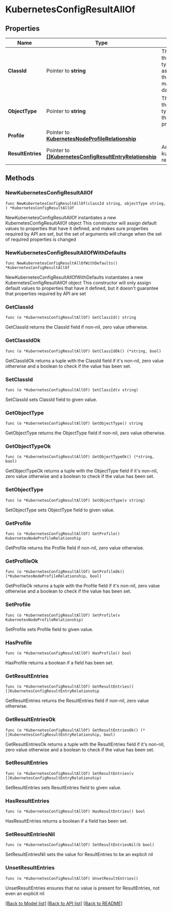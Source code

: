 # KubernetesConfigResultAllOf

## Properties

Name | Type | Description | Notes
------------ | ------------- | ------------- | -------------
**ClassId** | Pointer to **string** | The fully-qualified name of the instantiated, concrete type. This property is used as a discriminator to identify the type of the payload when marshaling and unmarshaling data. | [default to "kubernetes.ConfigResult"]
**ObjectType** | Pointer to **string** | The fully-qualified name of the instantiated, concrete type. The value should be the same as the &#39;ClassId&#39; property. | [default to "kubernetes.ConfigResult"]
**Profile** | Pointer to [**KubernetesNodeProfileRelationship**](KubernetesNodeProfileRelationship.md) |  | [optional] 
**ResultEntries** | Pointer to [**[]KubernetesConfigResultEntryRelationship**](KubernetesConfigResultEntryRelationship.md) | An array of relationships to kubernetesConfigResultEntry resources. | [optional] 

## Methods

### NewKubernetesConfigResultAllOf

`func NewKubernetesConfigResultAllOf(classId string, objectType string, ) *KubernetesConfigResultAllOf`

NewKubernetesConfigResultAllOf instantiates a new KubernetesConfigResultAllOf object
This constructor will assign default values to properties that have it defined,
and makes sure properties required by API are set, but the set of arguments
will change when the set of required properties is changed

### NewKubernetesConfigResultAllOfWithDefaults

`func NewKubernetesConfigResultAllOfWithDefaults() *KubernetesConfigResultAllOf`

NewKubernetesConfigResultAllOfWithDefaults instantiates a new KubernetesConfigResultAllOf object
This constructor will only assign default values to properties that have it defined,
but it doesn't guarantee that properties required by API are set

### GetClassId

`func (o *KubernetesConfigResultAllOf) GetClassId() string`

GetClassId returns the ClassId field if non-nil, zero value otherwise.

### GetClassIdOk

`func (o *KubernetesConfigResultAllOf) GetClassIdOk() (*string, bool)`

GetClassIdOk returns a tuple with the ClassId field if it's non-nil, zero value otherwise
and a boolean to check if the value has been set.

### SetClassId

`func (o *KubernetesConfigResultAllOf) SetClassId(v string)`

SetClassId sets ClassId field to given value.


### GetObjectType

`func (o *KubernetesConfigResultAllOf) GetObjectType() string`

GetObjectType returns the ObjectType field if non-nil, zero value otherwise.

### GetObjectTypeOk

`func (o *KubernetesConfigResultAllOf) GetObjectTypeOk() (*string, bool)`

GetObjectTypeOk returns a tuple with the ObjectType field if it's non-nil, zero value otherwise
and a boolean to check if the value has been set.

### SetObjectType

`func (o *KubernetesConfigResultAllOf) SetObjectType(v string)`

SetObjectType sets ObjectType field to given value.


### GetProfile

`func (o *KubernetesConfigResultAllOf) GetProfile() KubernetesNodeProfileRelationship`

GetProfile returns the Profile field if non-nil, zero value otherwise.

### GetProfileOk

`func (o *KubernetesConfigResultAllOf) GetProfileOk() (*KubernetesNodeProfileRelationship, bool)`

GetProfileOk returns a tuple with the Profile field if it's non-nil, zero value otherwise
and a boolean to check if the value has been set.

### SetProfile

`func (o *KubernetesConfigResultAllOf) SetProfile(v KubernetesNodeProfileRelationship)`

SetProfile sets Profile field to given value.

### HasProfile

`func (o *KubernetesConfigResultAllOf) HasProfile() bool`

HasProfile returns a boolean if a field has been set.

### GetResultEntries

`func (o *KubernetesConfigResultAllOf) GetResultEntries() []KubernetesConfigResultEntryRelationship`

GetResultEntries returns the ResultEntries field if non-nil, zero value otherwise.

### GetResultEntriesOk

`func (o *KubernetesConfigResultAllOf) GetResultEntriesOk() (*[]KubernetesConfigResultEntryRelationship, bool)`

GetResultEntriesOk returns a tuple with the ResultEntries field if it's non-nil, zero value otherwise
and a boolean to check if the value has been set.

### SetResultEntries

`func (o *KubernetesConfigResultAllOf) SetResultEntries(v []KubernetesConfigResultEntryRelationship)`

SetResultEntries sets ResultEntries field to given value.

### HasResultEntries

`func (o *KubernetesConfigResultAllOf) HasResultEntries() bool`

HasResultEntries returns a boolean if a field has been set.

### SetResultEntriesNil

`func (o *KubernetesConfigResultAllOf) SetResultEntriesNil(b bool)`

 SetResultEntriesNil sets the value for ResultEntries to be an explicit nil

### UnsetResultEntries
`func (o *KubernetesConfigResultAllOf) UnsetResultEntries()`

UnsetResultEntries ensures that no value is present for ResultEntries, not even an explicit nil

[[Back to Model list]](../README.md#documentation-for-models) [[Back to API list]](../README.md#documentation-for-api-endpoints) [[Back to README]](../README.md)


